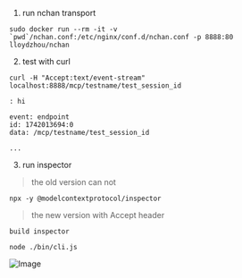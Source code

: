 
1. run nchan transport

```
sudo docker run --rm -it -v `pwd`/nchan.conf:/etc/nginx/conf.d/nchan.conf -p 8888:80 lloydzhou/nchan
```

2. test with curl

```
curl -H "Accept:text/event-stream" localhost:8888/mcp/testname/test_session_id

: hi

event: endpoint
id: 1742013694:0
data: /mcp/testname/test_session_id

...
```

3. run inspector
> the old version can not 
```
npx -y @modelcontextprotocol/inspector
```

> the new version with Accept header
```
build inspector

node ./bin/cli.js

```

![Image](https://github.com/user-attachments/assets/9161ca1b-94e7-4150-8b9d-953c893b40d4)

